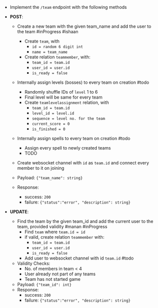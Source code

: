 - Implement the ```/team``` endpoint with the following methods

- **POST**:
	- Create a new team with the given team_name and add the user to the team #inProgress #ishaan
		- Create `team`, with
			- `id = random 6 digit int`
			- `name = team_name`
		- Create relation `teammember`, with:
			- `team_id = team.id`
			- `user_id = user.id`
			- `is_ready = false`
	- Internally assign levels (bosses) to every team on creation #todo
		- Randomly shuffle IDs of `level` 1 to 6
		- Final level will be same for every team
		- Create `teamlevelassignment` relation, with
			- `team_id = team.id`
			- `level_id = level.id`
			- `sequence = level no. for the team`
			- `current_score = 0`
			- `is_finished = 0`
	- Internally assign spells to every team on creation #todo
		- Assign every spell to newly created teams
		- TODO
	- Create websocket channel with `id` as `team.id` and connect every member to it on joining
	
	- Payload: 
		`{"team_name": string}`
	- Response: 
		- success: `200`
		- failure: `{"status":"error", "description": string}`


- **UPDATE**:
	- Find the team by the given team_id and add the current user to the team, provided validity #manan #inProgress 
		- Find `team` where `team.id = id`
		- if valid, create relation `teammember` with:
			- `team_id = team.id`
			- `user_id = user.id`
			- `is_ready = false`
		- Add user to websocket channel with id `team.id` #todo 
	- Validity Checks: 
		- No. of members in team < 4
		- User already not part of any teams
		- Team has not started game
	- Payload: 
		 `{"team_id": int}`
	- Response:
		- success: `200`
		- failure: `{"status":"error", "description": string}`


